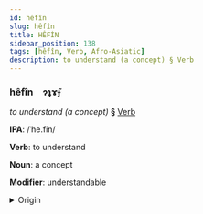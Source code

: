 ```yaml
---
id: hêfîn
slug: hêfîn
title: HÊFİN
sidebar_position: 138
tags: [hêfîn, Verb, Afro-Asiatic]
description: to understand (a concept) § Verb
---
```


### hêfîn&emsp;<span kind="abugida">ɂʇɤ̃ɟ</span>

*to understand (a concept)* **§** [Verb](../../tags/Verb)

**IPA**: /ˈhe.fin/

**Verb**: to understand

**Noun**: a concept

**Modifier**: understandable

<details>
    <summary>Origin</summary>
    Hebrew הֵבִין hevín /(h)eˈvin/<br/>
    <em>Afro-Asiatic Language Family</em>
</details>